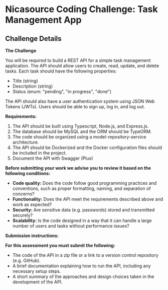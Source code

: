 # Nicasource Coding Challenge: Task Management App

## Challenge Details

**The Challenge**

You will be required to build a REST API for a simple task management application. The API should allow users to create, read, update, and delete tasks. Each task should have the following properties:

- Title (string)
- Description (string)
- Status (enum: "pending", "in progress", "done")

The API should also have a user authentication system using JSON Web Tokens (JWTs). Users should be able to sign up, log in, and log out.

**Requirements:**

1. The API should be built using Typescript, Node.js, and Express.js.
2. The database should be MySQL and the ORM should be TypeORM.
3. The code should be organized using a model-repository-service architecture.
4. The API should be Dockerized and the Docker configuration files should be included in the project.
5. Document the API with Swagger (Plus)

**Before submitting your work we advise you to review it based on the following conditions:**

- **Code quality:** Does the code follow good programming practices and conventions, such as proper formatting, naming, and separation of concerns?
- **Functionality:** Does the API meet the requirements described above and work as expected?
- **Security:** Are sensitive data (e.g. passwords) stored and transmitted securely?
- **Scalability:** Is the code designed in a way that it can handle a large number of users and tasks without performance issues?

**Submission instructions:**

**For this assessment you must submit the following:**

- The code of the API in a zip file or a link to a version control repository (e.g. GitHub).
- A brief documentation explaining how to run the API, including any necessary setup steps.
- A short summary of the approaches and design choices taken in the development of the API.